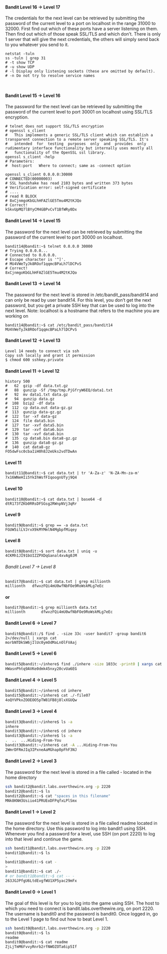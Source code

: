 
#### Bandit Level 16 → Level 17
The credentials for the next level can be retrieved by submitting the password of the current level to a port on localhost in the range 31000 to 32000. First find out which of these ports have a server listening on them. Then find out which of those speak SSL/TLS and which don’t. There is only 1 server that will give the next credentials, the others will simply send back to you whatever you send to it.
```shell
netstat -tuln
ss -tuln | grep 31
# -t show TCP
# -u show UDP
# -l Display only listening sockets (these are omitted by default).
# -n Do not try to resolve service names



```

#### Bandit Level 15 → Level 16
The password for the next level can be retrieved by submitting the password of the current level to port 30001 on localhost using SSL/TLS encryption.
```shell
# telnet does not support SSL/TLS encryption
# openssl s_client
#   This implements a generic SSL/TLS client which can establish a transparent connection to a remote server speaking SSL/TLS. It's
#   intended  for  testing  purposes  only  and  provides  only  rudimentary interface functionality but internally uses mostly all
#   functionality of the OpenSSL ssl library.
openssl s_client -help
# Parameters:
#  host:port   Where to connect; same as -connect option

openssl s_client 0.0.0.0:30000
# CONNECTED(00000003)
# SSL handshake has read 2103 bytes and written 373 bytes
# Verification error: self-signed certificate
# ....
# read R BLOCK
# 8xCjnmgoKbGLhHFAZlGE5Tmu4M2tKJQo
# Correct!
kSkvUpMQ7lBYyCM4GBPvCvT1BfWRy0Dx
```

#### Bandit Level 14 → Level 15
The password for the next level can be retrieved by submitting the password of the current level to port 30000 on localhost.
```shell
bandit14@bandit:~$ telnet 0.0.0.0 30000
# Trying 0.0.0.0...
# Connected to 0.0.0.0.
# Escape character is '^]'.
# MU4VWeTyJk8ROof1qqmcBPaLh7lDCPvS
# Correct!
8xCjnmgoKbGLhHFAZlGE5Tmu4M2tKJQo
```


#### Bandit Level 13 → Level 14
The password for the next level is stored in /etc/bandit_pass/bandit14 and can only be read by user bandit14. For this level, you don’t get the next password, but you get a private SSH key that can be used to log into the next level. Note: localhost is a hostname that refers to the machine you are working on
```shell
bandit14@bandit:~$ cat /etc/bandit_pass/bandit14
MU4VWeTyJk8ROof1qqmcBPaLh7lDCPvS
```



#### Bandit Level 12 → Level 13
```shell
Level 14 needs to connect via ssh
Copy ssh locally and grant it permission 
$ chmod 600 sshkey.private
```


#### Bandit Level 11 → Level 12
```shell
history 500
#   62  gzip -df data.txt.gz
#   88  gunzip -Sf /tmp/tmp.PjGfryW6EQ/data1.txt
#   92  mv data1.txt data.gz
#   94  gunzip data.gz
#  108  bzip2 -df data
#  112  cp data.out data-gz.gz
#  113  gunzip data-gz.gz
#  122  tar -xf data-gz
#  124  file data5.bin
#  127  tar -xvf data5.bin
#  129  tar -xvf data6.bin
#  130  tar -xvf data8.bin
#  135  cp data8.bin data8-gz.gz
#  136  gunzip data8-gz.gz
#  140  cat data8-gz
FO5dwFsc0cbaIiH0h8J2eUks2vdTDwAn
```

#### Level 11
```shell
bandit11@bandit:~$ cat data.txt | tr 'A-Za-z' 'N-ZA-Mn-za-m'
7x16WNeHIi5YkIhWsfFIqoognUTyj9Q4
```


#### Level 10
```shell
bandit10@bandit:~$ cat data.txt | base64 -d
dtR173fZKb0RRsDFSGsg2RWnpNVj3qRr
```


#### Level 9
```shell
bandit9@bandit:~$ grep == -a data.txt
FGUW5ilLVJrxX9kMYMmlN4MgbpfMiqey
```


#### Level 8
```shell
bandit8@bandit:~$ sort data.txt | uniq -u
4CKMh1JI91bUIZZPXDqGanal4xvAg0JM
```


###### Bandit Level 7 → Level 8
```shell
bandit7@bandit:~$ cat data.txt | grep millionth
millionth	dfwvzFQi4mU0wfNbFOe9RoWskMLg7eEc
```

#### or
```shell
bandit7@bandit:~$ grep millionth data.txt
millionth       dfwvzFQi4mU0wfNbFOe9RoWskMLg7eEc
```


#### Bandit Level 6 → Level 7
```shell
bandit6@bandit:/$ find . -size 33c -user bandit7 -group bandit6 2>/dev/null | xargs cat
morbNTDkSW6jIlUc0ymOdMaLnOlFVAaj
```


#### Bandit Level 5 → Level 6
```bash
bandit5@bandit:~/inhere$ find ./inhere -size 1033c -print0 | xargs cat
HWasnPhtq9AVKe0dmk45nxy20cvUa6EG
```



#### Bandit Level 4 → Level 5
```bash
bandit5@bandit:~/inhere$ cd inhere
bandit5@bandit:~/inhere$ cat ./-file07
4oQYVPkxZOOEOO5pTW81FB8j8lxXGUQw
```


#### Bandit Level 3 → Level 4
```bash
bandit3@bandit:~/inhere$ ls -a
inhere
bandit3@bandit:~/inhere$ cd inhere 
bandit3@bandit:~/inhere$ ls -a
.  ..  ...Hiding-From-You
bandit3@bandit:~/inhere$ cat -A ...Hiding-From-You
2WmrDFRmJIq3IPxneAaMGhap0pFhF3NJ
```

#### Bandit Level 2 → Level 3
The password for the next level is stored in a file called - located in the home directory
```bash
ssh bandit2@bandit.labs.overthewire.org -p 2220
bandit2@bandit:~$ ls
bandit2@bandit:~$ cat "spaces in this filename"
MNk8KNH3Usiio41PRUEoDFPqfxLPlSmx
```


#### Bandit Level 1 → Level 2
The password for the next level is stored in a file called readme located in the home directory. Use this password to log into bandit1 using SSH. Whenever you find a password for a level, use SSH (on port 2220) to log into that level and continue the game.
```bash
ssh bandit1@bandit.labs.overthewire.org -p 2220
bandit1@bandit:~$ ls
-
bandit1@bandit:~$ cat - 
>
bandit1@bandit:~$ cat ./-
# or bandit1@bandit:~$ cat -- -
263JGJPfgU6LtdEvgfWU1XP5yac29mFx
```


#### Bandit Level 0 → Level 1
The goal of this level is for you to log into the game using SSH. The host to which you need to connect is bandit.labs.overthewire.org, on port 2220. The username is bandit0 and the password is bandit0. Once logged in, go to the Level 1 page to find out how to beat Level 1.
```bash
ssh bandit0@bandit.labs.overthewire.org -p 2220
bandit0@bandit:~$ ls
readme
bandit0@bandit:~$ cat readme
ZjLjTmM6FvvyRnrb2rfNWOZOTa6ip5If
```

